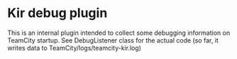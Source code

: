 Kir debug plugin
================

  This is an internal plugin intended to collect some debugging information on TeamCity startup.
  See DebugListener class for the actual code (so far, it writes data to TeamCity/logs/teamcity-kir.log)


